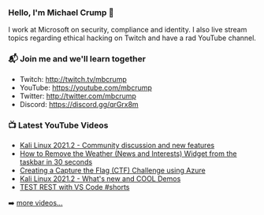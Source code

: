 ### Hello, I'm Michael Crump 👋

I work at Microsoft on security, compliance and identity. I also live stream topics regarding ethical hacking on Twitch and have a rad YouTube channel. 

### 📬 Join me and we'll learn together

- Twitch: http://twitch.tv/mbcrump
- YouTube: https://youtube.com/mbcrump
- Twitter: http://twitter.com/mbcrump
- Discord: https://discord.gg/qrGrx8m

### 📺 Latest YouTube Videos

<!-- YOUTUBE:START -->
- [Kali Linux 2021.2 - Community discussion and new features](https://www.youtube.com/watch?v=iM8a_kQpmsQ)
- [How to Remove the Weather (News and Interests) Widget from the taskbar in 30 seconds](https://www.youtube.com/watch?v=3waih_ODKtg)
- [Creating a Capture the Flag (CTF) Challenge using Azure](https://www.youtube.com/watch?v=R7HY1use-x8)
- [Kali Linux 2021.2 - What's new and COOL Demos](https://www.youtube.com/watch?v=ozA7Jld13Uw)
- [TEST REST with VS Code #shorts](https://www.youtube.com/watch?v=zcuWR6QSs6Q)
<!-- YOUTUBE:END -->

➡️ [more videos...](https://youtube.com/mbcrump)

